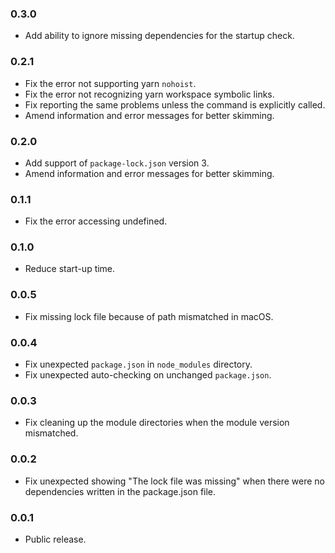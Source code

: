 ### 0.3.0
- Add ability to ignore missing dependencies for the startup check.

### 0.2.1
- Fix the error not supporting yarn `nohoist`.
- Fix the error not recognizing yarn workspace symbolic links.
- Fix reporting the same problems unless the command is explicitly called.
- Amend information and error messages for better skimming.

### 0.2.0
- Add support of `package-lock.json` version 3.
- Amend information and error messages for better skimming.

### 0.1.1
- Fix the error accessing undefined.

### 0.1.0
- Reduce start-up time.

### 0.0.5
- Fix missing lock file because of path mismatched in macOS.

### 0.0.4
- Fix unexpected `package.json` in `node_modules` directory.
- Fix unexpected auto-checking on unchanged `package.json`.

### 0.0.3
- Fix cleaning up the module directories when the module version mismatched.

### 0.0.2
- Fix unexpected showing "The lock file was missing" when there were no dependencies written in the package.json file.

### 0.0.1
- Public release.
